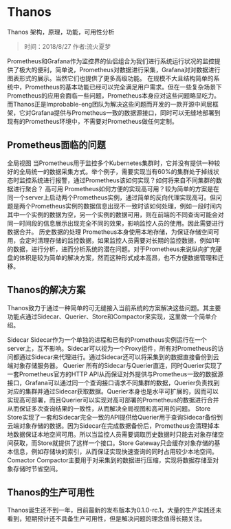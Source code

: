 # Thanos
Thanos   架构，原理，功能，可用性分析
>时间：2018/8/27
>作者:流火夏梦

Prometheus和Grafana作为监控界的仙侣组合为我们进行系统运行状况的监控提供了极大的便利，简单说，Prometheus对数据进行采集，Grafana对对数据进行图表形式的展示。当然它们也提供了更多高级功能。
在规模不大且结构简单的系统中，Prometheus的基本功能已经可以完全满足用户需求。但在一些复杂场景下Prometheus的应用会面临一些问题，Prometheus本身应对这些问题略显吃力。而Thanos正是Improbable-eng团队为解决这些问题而开发的一款开源中间层框架，它对Grafana提供与Prometheus一致的数据源接口，同时可以无缝地部署到现有的Prometheus环境中，不需要对Prometheus做任何定制。
## Prometheus面临的问题

全局视图
当Prometheus用于监控多个Kubernetes集群时，它并没有提供一种较好的全局统一的数据采集方式。举个例子，需要实现当有60%的集群处于掉线状态时监控系统进行报警，通过Prometheus该如何实现？如何将来自不同集群的数据进行聚合？
高可用
Prometheus如何方便的实现高可用？较为简单的方案是在同一个server上启动两个Prometheus实例，通过简单的反向代理实现高可。但问题是两个Prometheus实例的数据信息出现不一致时该如何处理，例如一段时间内其中一个实例的数据为空，另一个实例的数据可用，则在前端的不同查询可能会对同一时间段的信息展示出现完全不同的效果，影响监控人员的使用。因此需要进行数据合并。
历史数据的处理
Prometheus本身使用本地存储，为保证存储空间可用，会定时清理存储的监控数据，如果监控人员需要对长期的监控数据，例如1年的数据，进行分析，进而分析系统的潜在问题。对于Prometheus来说纵向扩充硬盘的体积是较为简单的解决方案，然而这种形式成本高昂，也不方便数据管理和迁移。

## Thanos的解决方案
Thanos致力于通过一种简单的可无缝接入当前系统的方案解决这些问题。其主要功能点通过Sidecar、Querier、Store和Compactor来实现，这里做一个简单介绍。

Sidecar
Sidecar作为一个单独的进程和已有的Prometheus实例运行在一个server上，互不影响。Sidecar可以视为一个Proxy组件，所有对Prometheus的访问都通过Sidecar来代理进行。通过Sidecar还可以将采集到的数据直接备份到云端对象存储服务器。
Querier
所有的Sidecar与Querier直连，同时Querier实现了一套Prometheus官方的HTTP API从而保证对外提供与Prometheus一致的数据源接口，Grafana可以通过同一个查询接口请求不同集群的数据，Querier负责找到对应的集群并通过Sidecar获取数据。Querier本身也是水平可扩展的，因而可以实现高可部署，而且Querier可以实现对高可部署的Prometheus的数据进行合并从而保证多次查询结果的一致性，从而解决全局视图和高可用的问题。
Store
Store实现了一套和Sidecar完全一致的API提供给Querier用于查询Sidecar备份到云端对象存储的数据。因为Sidecar在完成数据备份后，Prometheus会清理掉本地数据保证本地空间可用。所以当监控人员需要调取历史数据时只能去对象存储空间获取，而Store就提供了这样一个接口。Store Gateway只会缓存对象存储的基本信息，例如存储块的索引，从而保证实现快速查询的同时占用较少本地空间。
Comactor
Compactor主要用于对采集到的数据进行压缩，实现将数据存储至对象存储时节省空间。

## Thanos的生产可用性

Thanos诞生还不到一年，目前最新的发布版本为0.1.0-rc.1，大量的生产实践还未看到，短期预计还不具备生产可用性，但是解决问题的理念值得长期关注。